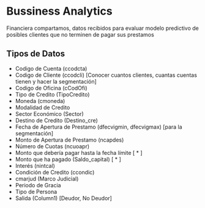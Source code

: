 # Bussiness Analytics

Financiera compartamos, datos recibidos para evaluar modelo predictivo de posibles clientes que no terminen de pagar sus prestamos

## Tipos de Datos

- Codigo de Cuenta (ccodcta)
- Codigo de Cliente (ccodcli) [Conocer cuantos clientes, cuantas cuentas tienen y hacer la segmentación]
- Codigo de Oficina (cCodOfi)
- Tipo de Credito (TipoCredito)
- Moneda (cmoneda)
- Modalidad de Credito
- Sector Económico (Sector)
- Destino de Credito (Destino_cre)
- Fecha de Apertura de Prestamo (dfecvigmin, dfecvigmax) [para la segmentación]
- Monto de Apertura de Prestamo (ncapdes)
- Número de Cuotas (ncuoapr)
- Monto que debería pagar hasta la fecha límite [ * ]
- Monto que ha pagado (Saldo_capital) [ * ]
- Interés (nintcal)
- Condición de Credito (ccondic)
- cmarjud (Marco Judicial)
- Periodo de Gracia
- Tipo de Persona
- Salida (Column1) [Deudor, No Deudor]